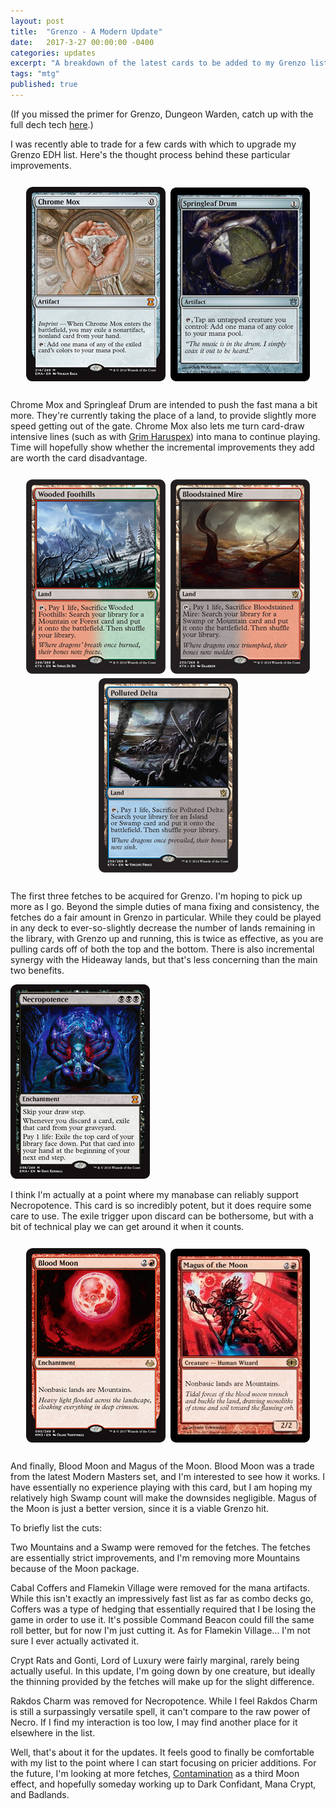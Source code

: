 ```yaml
---
layout: post
title:  "Grenzo - A Modern Update"
date:   2017-3-27 00:00:00 -0400
categories: updates
excerpt: "A breakdown of the latest cards to be added to my Grenzo list."
tags: "mtg"
published: true
---
```


(If you missed the primer for Grenzo, Dungeon Warden, catch up with the full dech tech <a href="https://toomanycardgames.com/2017/03/01/magic-the-gathering-competitive-edh-primer-grenzo-dungeon-warden-who-pays-for-their-creatures/" target="_blank">here</a>.)

I was recently able to trade for a few cards with which to upgrade my Grenzo EDH list.  Here's the thought process behind these particular improvements.


<div style="text-align:center;margin:auto;padding:10px">
<img src="/resources/ChromeMox.jpg" style="border:2px solid #fafafa;border-radius:10px">
<img src="/resources/Springleaf.jpg" style="border:2px solid #fafafa;border-radius:10px">
</div>

Chrome Mox and Springleaf Drum are intended to push the fast mana a bit more.  They're currently taking the place of a land, to provide slightly more speed getting out of the gate.  Chrome Mox also lets me turn card-draw intensive lines (such as with <a href="http://gatherer.wizards.com/Pages/Card/Details.aspx?multiverseid=394075" target="_blank">Grim Haruspex</a>) into mana to continue playing.  Time will hopefully show whether the incremental improvements they add are worth the card disadvantage.

<div style="text-align:center;margin:auto;padding:10px">
<img src="/resources/Foothills.png" style="border:2px solid #fafafa;border-radius:10px">
<img src="/resources/mire.jpg" style="border:2px solid #fafafa;border-radius:10px">
<img src="/resources/Delta.png" style="border:2px solid #fafafa;border-radius:10px">
</div>

The first three fetches to be acquired for Grenzo.  I'm hoping to pick up more as I go.  Beyond the simple duties of mana fixing and consistency, the fetches do a fair amount in Grenzo in particular.  While they could be played in any deck to ever-so-slightly decrease the number of lands remaining in the library, with Grenzo up and running, this is twice as effective, as you are pulling cards off of both the top and the bottom.  There is also incremental synergy with the Hideaway lands, but that's less concerning than the main two benefits.

<img class="post" src="/resources/Necro.jpg">

I think I'm actually at a point where my manabase can reliably support Necropotence.  This card is so incredibly potent, but it does require some care to use.  The exile trigger upon discard can be bothersome, but with a bit of technical play we can get around it when it counts.

<div style="text-align:center;margin:auto;padding:10px">
<img src="/resources/BloodMoon.png" style="border:2px solid #fafafa;border-radius:10px">
<img src="/resources/Magus.jpg" style="border:2px solid #fafafa;border-radius:10px">
</div>

And finally, Blood Moon and Magus of the Moon.  Blood Moon was a trade from the latest Modern Masters set, and I'm interested to see how it works.  I have essentially no experience playing with this card, but I am hoping my relatively high Swamp count will make the downsides negligible.  Magus of the Moon is just a better version, since it is a viable Grenzo hit.

To briefly list the cuts:

Two Mountains and a Swamp were removed for the fetches.  The fetches are essentially strict improvements, and I'm removing more Mountains because of the Moon package.

Cabal Coffers and Flamekin Village were removed for the mana artifacts.  While this isn't exactly an impressively fast list as far as combo decks go, Coffers was a type of hedging that essentially required that I be losing the game in order to use it.  It's possible Command Beacon could fill the same roll better, but for now I'm just cutting it.  As for Flamekin Village... I'm not sure I ever actually activated it.

Crypt Rats and Gonti, Lord of Luxury were fairly marginal, rarely being actually useful.  In this update, I'm going down by one creature, but ideally the thinning provided by the fetches will make up for the slight difference.

Rakdos Charm was removed for Necropotence.  While I feel Rakdos Charm is still a surpassingly versatile spell, it can't compare to the raw power of Necro.  If I find my interaction is too low, I may find another place for it elsewhere in the list.

Well, that's about it for the updates.  It feels good to finally be comfortable with my list to the point where I can start focusing on pricier additions.  For the future, I'm looking at more fetches, <a href="http://gatherer.wizards.com/Pages/Card/Details.aspx?name=contamination" target="_blank">Contamination</a> as a third Moon effect, and hopefully someday working up to Dark Confidant, Mana Crypt, and Badlands.
